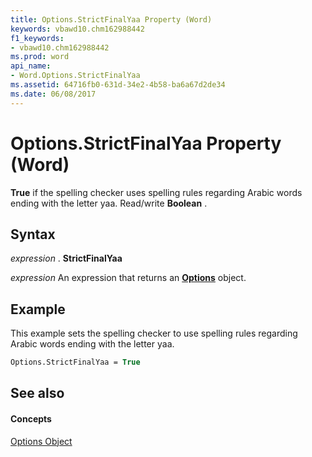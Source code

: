 ```yaml
---
title: Options.StrictFinalYaa Property (Word)
keywords: vbawd10.chm162988442
f1_keywords:
- vbawd10.chm162988442
ms.prod: word
api_name:
- Word.Options.StrictFinalYaa
ms.assetid: 64716fb0-631d-34e2-4b58-ba6a67d2de34
ms.date: 06/08/2017
---
```



# Options.StrictFinalYaa Property (Word)

 **True** if the spelling checker uses spelling rules regarding Arabic words ending with the letter yaa. Read/write **Boolean** .


## Syntax

 _expression_ . **StrictFinalYaa**

 _expression_ An expression that returns an **[Options](Word.Options.md)** object.


## Example

This example sets the spelling checker to use spelling rules regarding Arabic words ending with the letter yaa.


```vb
Options.StrictFinalYaa = True
```


## See also


#### Concepts


[Options Object](Word.Options.md)

